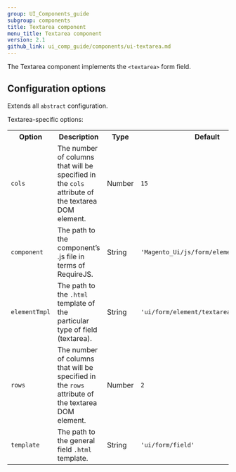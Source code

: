 ```yaml
---
group: UI_Components_guide
subgroup: components
title: Textarea component
menu_title: Textarea component
version: 2.1
github_link: ui_comp_guide/components/ui-textarea.md
---
```


The Textarea component implements the `<textarea>` form field.

## Configuration options

Extends all `abstract` configuration.

Textarea-specific options:

<table>
  <tr>
    <th>
      Option
    </th>
    <th>
      Description
    </th>
    <th>
      Type
    </th>
    <th>
      Default
    </th>
  </tr>
  <tr>
    <td>
      <code>cols</code>
    </td>
    <td>
      The number of columns that will be specified in the
      <code>cols</code> attribute of the textarea DOM element.
    </td>
    <td>
      Number
    </td>
    <td>
      <code>15</code>
    </td>
  </tr>
  <tr>
    <td>
      <code>component</code>
    </td>
    <td>
      The path to the component’s .js file in terms of RequireJS.
    </td>
    <td>
      String
    </td>
    <td>
      <code>'Magento_Ui/js/form/element/textarea'</code>
    </td>
  </tr>
  <tr>
    <td>
      <code>elementTmpl</code>
    </td>
    <td>
      The path to the <code>.html</code> template of the particular
      type of field (textarea).
    </td>
    <td>
      String
    </td>
    <td>
      <code>'ui/form/element/textarea'</code>
    </td>
  </tr>
  <tr>
    <td>
      <code>rows</code>
    </td>
    <td>
      The number of columns that will be specified in the
      <code>rows</code> attribute of the textarea DOM element.
    </td>
    <td>
      Number
    </td>
    <td>
      <code>2</code>
    </td>
  </tr>
  <tr>
    <td>
      <code>template</code>
    </td>
    <td>
      The path to the general field <code>.html</code> template.
    </td>
    <td>
      String
    </td>
    <td>
      <code>'ui/form/field'</code>
    </td>
  </tr>
</table>
